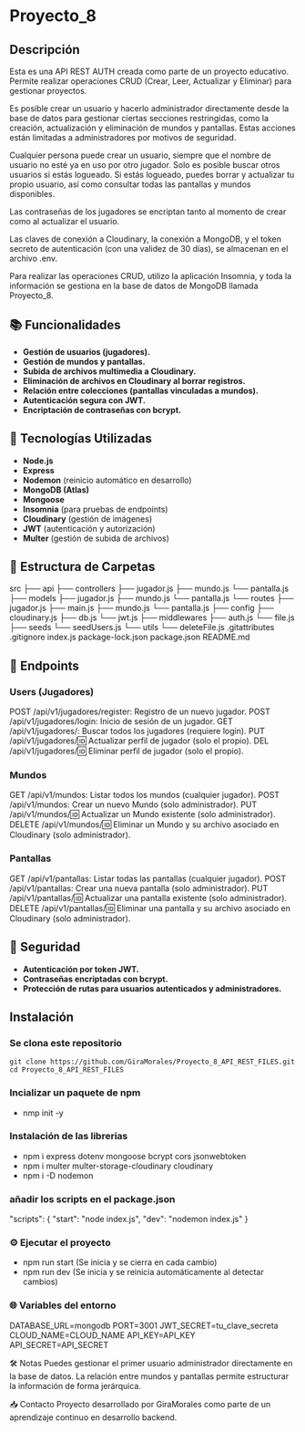 # Proyecto_8

## Descripción

Esta es una API REST AUTH creada como parte de un proyecto educativo.
Permite realizar operaciones CRUD (Crear, Leer, Actualizar y Eliminar) para gestionar proyectos.

Es posible crear un usuario y hacerlo administrador directamente desde la base de datos para gestionar ciertas secciones restringidas, como la creación, actualización y eliminación de mundos y pantallas. Estas acciones están limitadas a administradores por motivos de seguridad.

Cualquier persona puede crear un usuario, siempre que el nombre de usuario no esté ya en uso por otro jugador.
Solo es posible buscar otros usuarios si estás logueado.
Si estás logueado, puedes borrar y actualizar tu propio usuario, así como consultar todas las pantallas y mundos disponibles.

Las contraseñas de los jugadores se encriptan tanto al momento de crear como al actualizar el usuario.

Las claves de conexión a Cloudinary, la conexión a MongoDB, y el token secreto de autenticación (con una validez de 30 días), se almacenan en el archivo .env.

Para realizar las operaciones CRUD, utilizo la aplicación Insomnia, y toda la información se gestiona en la base de datos de MongoDB llamada Proyecto_8.

## 📚 Funcionalidades

- **Gestión de usuarios (jugadores).**
- **Gestión de mundos y pantallas.**
- **Subida de archivos multimedia a Cloudinary.**
- **Eliminación de archivos en Cloudinary al borrar registros.**
- **Relación entre colecciones (pantallas vinculadas a mundos).**
- **Autenticación segura con JWT.**
- **Encriptación de contraseñas con bcrypt.**

## 🚀 Tecnologías Utilizadas

- **Node.js**
- **Express**
- **Nodemon** (reinicio automático en desarrollo)
- **MongoDB (Atlas)**
- **Mongoose**
- **Insomnia** (para pruebas de endpoints)
- **Cloudinary** (gestión de imágenes)
- **JWT** (autenticación y autorización)
- **Multer** (gestión de subida de archivos)

## 📂 Estructura de Carpetas

src
    ├── api
        ├── controllers
            ├── jugador.js
            ├── mundo.js
            └── pantalla.js
        ├── models
            ├── jugador.js
            ├── mundo.js
            └── pantalla.js
        └── routes
            ├── jugador.js
            ├── main.js
            ├── mundo.js
            └── pantalla.js
    ├── config
        ├── cloudinary.js
        ├── db.js
        └── jwt.js
    ├── middlewares
        ├── auth.js
        └── file.js
    ├── seeds
        └── seedUsers.js
    └── utils
        └── deleteFile.js
.gitattributes
.gitignore
index.js
package-lock.json
package.json
README.md


## 🔗 Endpoints

### Users (Jugadores)

POST /api/v1/jugadores/register: Registro de un nuevo jugador.
POST /api/v1/jugadores/login: Inicio de sesión de un jugador.
GET /api/v1/jugadores/: Buscar todos los jugadores (requiere login).
PUT /api/v1/jugadores/:id: Actualizar perfil de jugador (solo el propio).
DEL /api/v1/jugadores/:id: Eliminar perfil de jugador (solo el propio).

### Mundos

GET /api/v1/mundos: Listar todos los mundos (cualquier jugador).
POST /api/v1/mundos: Crear un nuevo Mundo (solo administrador).
PUT /api/v1/mundos/:id: Actualizar un Mundo existente (solo administrador).
DELETE /api/v1/mundos/:id: Eliminar un Mundo y su archivo asociado en Cloudinary (solo administrador).

### Pantallas

GET /api/v1/pantallas: Listar todas las pantallas (cualquier jugador).
POST /api/v1/pantallas: Crear una nueva pantalla (solo administrador).
PUT /api/v1/pantallas/:id: Actualizar una pantalla existente (solo administrador).
DELETE /api/v1/pantallas/:id: Eliminar una pantalla y su archivo asociado en Cloudinary (solo administrador).

## 🔐 Seguridad

- **Autenticación por token JWT.**
- **Contraseñas encriptadas con bcrypt.**
- **Protección de rutas para usuarios autenticados y administradores.**

## Instalación

### Se clona este repositorio

```
git clone https://github.com/GiraMorales/Proyecto_8_API_REST_FILES.git
cd Proyecto_8_API_REST_FILES
```

### Incializar un paquete de npm

- nmp init -y

### Instalación de las librerias

- npm i express dotenv mongoose bcrypt cors jsonwebtoken
- npm i multer multer-storage-cloudinary cloudinary
- npm i -D nodemon

### añadir los scripts en el package.json

"scripts": {
"start": "node index.js",
"dev": "nodemon index.js"
}

### ⚙️ Ejecutar el proyecto

- npm run start (Se inicia y se cierra en cada cambio)
- npm run dev (Se inicia y se reinicia automáticamente al detectar cambios)

### 🌐 Variables del entorno

DATABASE_URL=mongodb
PORT=3001
JWT_SECRET=tu_clave_secreta
CLOUD_NAME=CLOUD_NAME
API_KEY=API_KEY
API_SECRET=API_SECRET

🛠️ Notas
Puedes gestionar el primer usuario administrador directamente en la base de datos.
La relación entre mundos y pantallas permite estructurar la información de forma jerárquica.

📥 Contacto
Proyecto desarrollado por GiraMorales como parte de un aprendizaje continuo en desarrollo backend.
